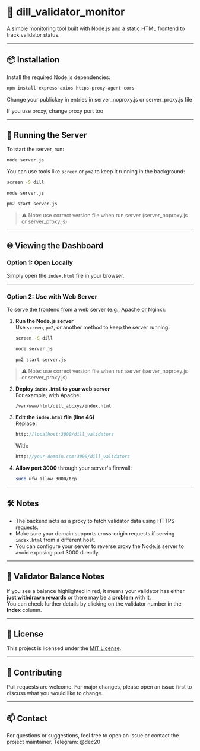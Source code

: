 # 🧪 dill_validator_monitor

A simple monitoring tool built with Node.js and a static HTML frontend to track validator status.

---

## 📦 Installation

Install the required Node.js dependencies:

```bash
npm install express axios https-proxy-agent cors
```

Change your publickey in entries in server_noproxy.js or server_proxy.js file

If you use proxy, change proxy port too

---

## 🚀 Running the Server

To start the server, run:

```bash
node server.js
```

You can use tools like `screen` or `pm2` to keep it running in the background:

```bash
screen -S dill

node server.js
```

```bash
pm2 start server.js
```

> ⚠️ Note: use correct version file when run server (server_noproxy.js or server_proxy.js)

---

## 🌐 Viewing the Dashboard

### Option 1: Open Locally

Simply open the `index.html` file in your browser.


---

### Option 2: Use with Web Server

To serve the frontend from a web server (e.g., Apache or Nginx):

1. **Run the Node.js server**  
   Use `screen`, `pm2`, or another method to keep the server running:
   ```bash
   screen -S dill

   node server.js
   ```
   
   ```bash
   pm2 start server.js
   ```

> ⚠️ Note: use correct version file when run server (server_noproxy.js or server_proxy.js)


2. **Deploy `index.html` to your web server**  
   For example, with Apache:
   ```bash
   /var/www/html/dill_abcxyz/index.html
   ```

3. **Edit the `index.html` file (line 46)**  
   Replace:
   ```js
   http://localhost:3000/dill_validators
   ```
   With:
   ```js
   http://your-domain.com:3000/dill_validators
   ```

4. **Allow port 3000** through your server's firewall:
   ```bash
   sudo ufw allow 3000/tcp
   ```

---

## 🛠️ Notes

- The backend acts as a proxy to fetch validator data using HTTPS requests.
- Make sure your domain supports cross-origin requests if serving `index.html` from a different host.
- You can configure your server to reverse proxy the Node.js server to avoid exposing port 3000 directly.

---

## 📍 Validator Balance Notes

If you see a balance highlighted in red, it means your validator has either **just withdrawn rewards** or there may be a **problem** with it.  
You can check further details by clicking on the validator number in the **Index** column.

---

## 🧾 License

This project is licensed under the [MIT License](LICENSE).

---

## 🙌 Contributing

Pull requests are welcome. For major changes, please open an issue first to discuss what you would like to change.

---

## 📫 Contact

For questions or suggestions, feel free to open an issue or contact the project maintainer.
Telegram: @dec20
